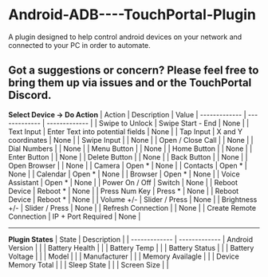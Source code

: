 # Android-ADB----TouchPortal-Plugin
A plugin designed to help control android devices on your network and connected to your PC in order to automate.

Got a suggestions or concern?
Please feel free to bring them up via issues and or the TouchPortal Discord.
---

**Select Device -> Do Action**
| Action |  Description | Value
| ------------- | ------------- | ------------- |
| Swipe to Unlock  | Swipe Start - End  | None  |
| Text Input | Enter Text into potential fields  | None       |
| Tap Input | X and Y coordinates  | None       |
| Swipe Input |   | None       |
| Open / Close Call |        | None       |
| Dial Numbers |     | None       |
| Menu Button |       | None      |
| Home Button |       | None       |
| Enter Button |   | None       |
| Delete Button |   | None       |
| Back Button |        | None       |
| Open Browser |   | None       |
| Camera | Open *  | None      |
| Contacts | Open *   | None       |
| Calendar | Open *   | None       |
| Browser | Open *   | None       |
| Voice Assistant | Open *   | None       |
| Power On / Off  |  Switch   | None       |
| Reboot Device  |  Reboot *   | None       |
| Press Num Key  |  Press *   | None       |
| Reboot Device  |  Reboot *   | None       |
| Volume +/-  |  Slider / Press   | None       |
| Brightness +/-  |  Slider / Press   | None       |
| Refresh Connection  |     | None       |
| Create Remote Connection  | IP + Port Required    | None       |


---
**Plugin States**
| State |  Description | 
| ------------- | ------------- 
| Android Version  | |
| Battery Health |  |
| Battery Temp | |
| Battery Status |  |
| Battery Voltage |  |
| Model |  |
| Manufacturer |  |
| Memory Availagle |  |
| Device Memory Total |  |
| Sleep State |  |
| Screen Size |  |
